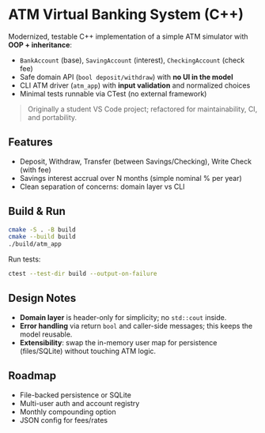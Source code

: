 # ATM Virtual Banking System (C++)

Modernized, testable C++ implementation of a simple ATM simulator with **OOP + inheritance**:
- `BankAccount` (base), `SavingAccount` (interest), `CheckingAccount` (check fee)
- Safe domain API (`bool deposit/withdraw`) with **no UI in the model**
- CLI ATM driver (`atm_app`) with **input validation** and normalized choices
- Minimal tests runnable via CTest (no external framework)

> Originally a student VS Code project; refactored for maintainability, CI, and portability.

## Features
- Deposit, Withdraw, Transfer (between Savings/Checking), Write Check (with fee)
- Savings interest accrual over N months (simple nominal % per year)
- Clean separation of concerns: domain layer vs CLI

## Build & Run

```bash
cmake -S . -B build
cmake --build build
./build/atm_app
```

Run tests:
```bash
ctest --test-dir build --output-on-failure
```

## Design Notes
- **Domain layer** is header-only for simplicity; no `std::cout` inside.
- **Error handling** via return `bool` and caller-side messages; this keeps the model reusable.
- **Extensibility**: swap the in-memory user map for persistence (files/SQLite) without touching ATM logic.

## Roadmap
- File-backed persistence or SQLite
- Multi-user auth and account registry
- Monthly compounding option
- JSON config for fees/rates

